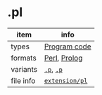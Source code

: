 

# .pl

item | info
--- | ---
types | [Program code](../dataTypes/programCode.md)
formats | [Perl](../fileFormats/perl.md), [Prolog](../fileFormats/prolog.md)
variants | [`.p`](../extensions/p.md), [`.p`](../extensions/p.md)
file info | [`extension/pl`]({{fileinfo}}/pl)



